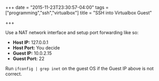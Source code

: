 +++
date = "2015-11-23T23:30:57-04:00"
tags = ["programming","ssh","virtualbox"]
title = "SSH into Virtualbox Guest"

+++

Use a NAT network interface and setup port forwarding like so:

* **Host IP:** 127.0.0.1
* **Host Port:** You decide
* **Guest IP:** 10.0.2.15
* **Guest Port:** 22

Run `ifconfig | grep inet` on the guest OS if the Guest IP above is not correct.
